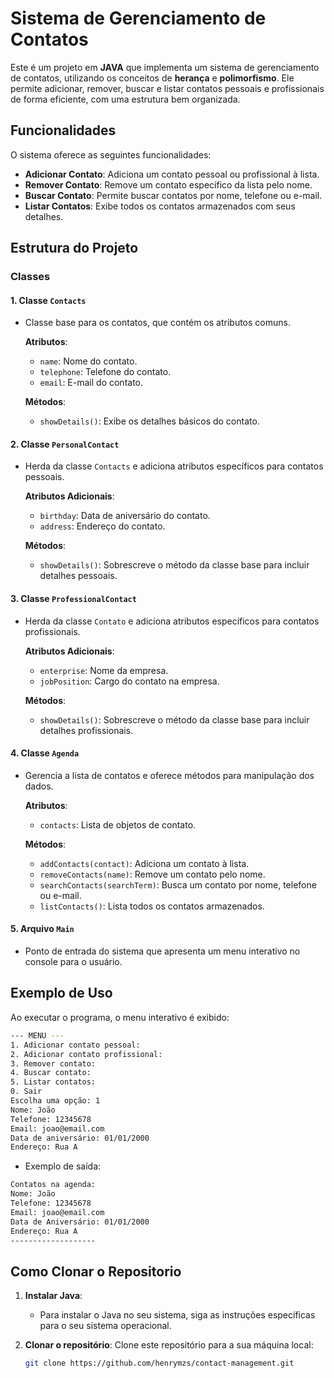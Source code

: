 # Sistema de Gerenciamento de Contatos

Este é um projeto em **JAVA** que implementa um sistema de gerenciamento de contatos, utilizando os conceitos de **herança** e **polimorfismo**. Ele permite adicionar, remover, buscar e listar contatos pessoais e profissionais de forma eficiente, com uma estrutura bem organizada.

## Funcionalidades

O sistema oferece as seguintes funcionalidades:

- **Adicionar Contato**: Adiciona um contato pessoal ou profissional à lista.
- **Remover Contato**: Remove um contato específico da lista pelo nome.
- **Buscar Contato**: Permite buscar contatos por nome, telefone ou e-mail.
- **Listar Contatos**: Exibe todos os contatos armazenados com seus detalhes.

## Estrutura do Projeto

### Classes

#### **1. Classe `Contacts`**
- Classe base para os contatos, que contém os atributos comuns.

  **Atributos**:
    - `name`: Nome do contato.
    - `telephone`: Telefone do contato.
    - `email`: E-mail do contato.

  **Métodos**:
    - `showDetails()`: Exibe os detalhes básicos do contato.

#### **2. Classe `PersonalContact`**
- Herda da classe `Contacts` e adiciona atributos específicos para contatos pessoais.

  **Atributos Adicionais**:
    - `birthday`: Data de aniversário do contato.
    - `address`: Endereço do contato.

  **Métodos**:
    - `showDetails()`: Sobrescreve o método da classe base para incluir detalhes pessoais.

#### **3. Classe `ProfessionalContact`**
- Herda da classe `Contato` e adiciona atributos específicos para contatos profissionais.

  **Atributos Adicionais**:
    - `enterprise`: Nome da empresa.
    - `jobPosition`: Cargo do contato na empresa.

  **Métodos**:
    - `showDetails()`: Sobrescreve o método da classe base para incluir detalhes profissionais.

#### **4. Classe `Agenda`**
- Gerencia a lista de contatos e oferece métodos para manipulação dos dados.

  **Atributos**:
    - `contacts`: Lista de objetos de contato.

  **Métodos**:
    - `addContacts(contact)`: Adiciona um contato à lista.
    - `removeContacts(name)`: Remove um contato pelo nome.
    - `searchContacts(searchTerm)`: Busca um contato por nome, telefone ou e-mail.
    - `listContacts()`: Lista todos os contatos armazenados.

#### **5. Arquivo `Main`**
- Ponto de entrada do sistema que apresenta um menu interativo no console para o usuário.

## Exemplo de Uso

Ao executar o programa, o menu interativo é exibido:

```bash
--- MENU ---
1. Adicionar contato pessoal: 
2. Adicionar contato profissional:
3. Remover contato:
4. Buscar contato:
5. Listar contatos:
0. Sair
Escolha uma opção: 1
Nome: João
Telefone: 12345678
Email: joao@email.com
Data de aniversário: 01/01/2000
Endereço: Rua A
```
- Exemplo de saída:
```bash
Contatos na agenda:
Nome: João
Telefone: 12345678
Email: joao@email.com
Data de Aniversário: 01/01/2000
Endereço: Rua A
-------------------
```
## Como Clonar o Repositorio

1. **Instalar Java**:
    - Para instalar o Java no seu sistema, siga as instruções específicas para o seu sistema operacional.

2. **Clonar o repositório**:
   Clone este repositório para a sua máquina local:
   ```bash
   git clone https://github.com/henrymzs/contact-management.git
   ```


